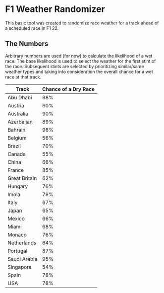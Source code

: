 # F1 Weather Randomizer

This basic tool was created to randomize race weather for a track ahead of a scheduled race in F1 22.

## The Numbers

Arbitrary numbers are used (for now) to calculate the likelihood of a wet race. The base likelihood is used to select the weather for the first stint of the race. Subsequent stints are selected by prioritizing similar/same weather types and taking into consideration the overall chance for a wet race at that track.

| Track | Chance of a Dry Race |
| --- | ----------- |
| Abu Dhabi| 98% |
| Austria | 60% |
| Australia | 90% |
| Azerbaijan | 89% |
| Bahrain | 96% |
| Belgium | 56% |
| Brazil | 70% |
| Canada | 55% |
| China | 66% |
| France | 85% |
| Great Britain | 62% |
| Hungary | 76% |
| Imola | 79% |
| Italy | 67% |
| Japan | 65% |
| Mexico | 66% |
| Miami | 68% |
| Monaco | 76% |
| Netherlands | 64% |
| Portugal | 87% |
| Saudi Arabia| 95% |
| Singapore | 54% |
| Spain | 78% |
| USA | 78% |
